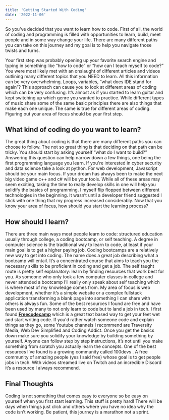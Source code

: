 ```yaml
---
title: 'Getting Started With Coding'
date: '2022-11-06'
---
```


So you’ve decided that you want to learn how to code. First of all, the world of coding and programming is filled with opportunities to learn, build, meet people and in some way change your life. There are many different paths you can take on this journey and my goal is to help you navigate those twists and turns.

Your first step was probably opening up your favorite search engine and typing in something like “how to code” or “how can I teach myself to code?” You were most likely met with an onslaught of different articles and videos outlining many different topics that you NEED to learn. All this information can be very overwhelming. Loops, variables, “what does IDE stand for again”? This approach can cause you to look at different areas of coding which can be very confusing. It’s almost as if you started to learn guitar and kept switching up which genre you wanted to practice. While different types of music share some of the same basic principles there are also things that make each one unique. The same is true for different areas of coding. Figuring out your area of focus should be your first step.

## What kind of coding do you want to learn?

The great thing about coding is that there are many different paths you can choose to follow. The not so great thing is that deciding on that path can be tricky. You should start by asking yourself “what do I want to build?” Answering this question can help narrow down a few things, one being the first programming language you learn. If you're interested in cyber security and data science take a look at python. For web development, Javascript should be your main focus. If your dream has always been to make the next big video game c++ and c# will be your tools. While all of these areas may seem exciting, taking the time to really develop skills in one will help you solidify the basics of programming. I myself flip flopped between different technologies in the beginning. It wasn’t until a developer friend suggested I stick with one thing that my progress increased considerably. Now that you know your area of focus, how should you start the learning process?

## How should I learn?

There are three main ways most people learn to code: structured education usually through college, a coding bootcamp, or self teaching. A degree in computer science is the traditional way to learn to code, at least if your main goal is to get a higher paying job. Coding bootcamps are a relatively new way to get into coding. The name does a great job describing what a bootcamp will entail. It’s a concentrated course that aims to teach you the necessary skills to be proficient in coding and get a job. The self taught route is pretty self explanatory: learn by finding resources that work best for you. As someone who only took a few computer classes in college and never attended a bootcamp I’ll really only speak about self teaching which is where most of my knowledge comes from. My area of focus is web development, whether it’s a simple website or a complex fullstack application transforming a blank page into something I can share with others is always fun. Some of the best resources I found are free and have been used by many to not only learn to code but to land a job in tech. I first found [**Freecodecamp**](https://www.freecodecamp.org/) which is a great text based way to get your feet wet and start writing code. If you'd rather watch someone code and explain things as they go, some Youtube channels I recommend are Traversity Media, Web Dev Simplified and Coding Addict. Once you get the basics down make sure you solidify your knowledge by building something by yourself. Anyone can follow step by step instructions, it’s not until you make something from scratch you actually learn the concepts. One of the best resources I’ve found is a growing community called 100devs . A free community of amazing people (yes I said free) whose goal is to get people jobs in tech. With videos streamed live on Twitch and an incredible Discord it’s a resource I always recommend.

## Final Thoughts

Coding is not something that comes easy to everyone so be easy on yourself when you first start learning. This stuff is pretty hard! There will be days when things just click and others where you have no idea why the code isn’t working. Be patient, this journey is a marathon not a sprint.

